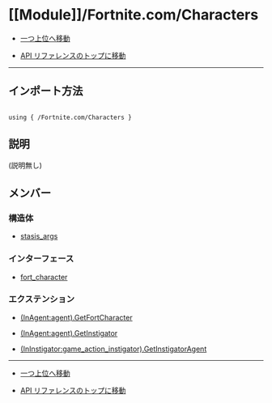 # [[Module]]/Fortnite.com/Characters

- [一つ上位へ移動](../main.md)

- [API リファレンスのトップに移動](/main.md)

---

## インポート方法

```verse

using { /Fortnite.com/Characters }

```

## 説明

(説明無し)

## メンバー

### 構造体

- [stasis_args](./S_stasis_args/main.md)

### インターフェース

- [fort_character](./I_fort_character/main.md)

### エクステンション

- [(InAgent:agent).GetFortCharacter](./EX_-lpar-InAgent-colon-agent-rpar-.GetFortCharacter/main.md)

- [(InAgent:agent).GetInstigator](./EX_-lpar-InAgent-colon-agent-rpar-.GetInstigator/main.md)

- [(InInstigator:game_action_instigator).GetInstigatorAgent](./EX_-lpar-InInstigator-colon-game_action_instigator-rpar-.GetInstigatorAgent/main.md)

---

- [一つ上位へ移動](../main.md)

- [API リファレンスのトップに移動](/main.md)
